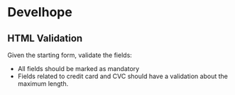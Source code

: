 # Develhope
## HTML Validation

Given the starting form, validate the fields:

- All fields should be marked as mandatory
- Fields related to credit card and CVC should have a validation about the maximum length.
